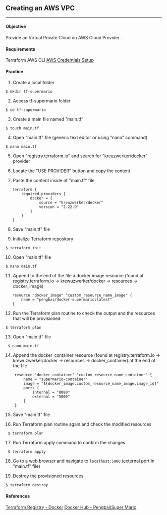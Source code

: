## Creating an AWS VPC 
---
 
#### Objective 

Provide an Virtual Private Cloud on AWS Cloud Provider..

#### Requirements
Terraform
AWS CLI
[AWS Credentials Setup](/setup/cli/cli-aws.md)

#### Practice

1) Create a local folder

 ```$ mkdir tf-supermario```

2) Access tf-supermario folder

 ```$ cd tf-supermario```

3) Create a main file named "main.tf" 

 ```$ touch main.tf```

4) Open "main.tf" file (generic text editor or using "nano" command)

 ```$ nano main.tf```

5) Open "registry.terraform.io" and search for "kreuzwerker/docker" provider

6) Locate the "USE PROVIDER" button and copy the content

7) Paste the content inside of "main.tf" file
 ```
    terraform {
        required_providers {
            docker = {
                source = "kreuzwerker/docker"
                version = "2.22.0"
            }
        }
    }
 ```
 8) Save "main.tf" file

 9) Initialize Terraform repository

 ``` $ terraform init ```
 
 10) Open "main.tf" file

 ``` $ nano main.tf ```

 11) Append to the end of the file a docker image resource (found at registry.terraform.io -> krewuzwerker/docker -> resources -> docker_image)
 ```
    resource "docker_image" "custom_resource_name_image" {
        name = "pengbai/docker-supermario:latest"
    }
 ```

 12) Run the Terraform plan routine to check the output and the resources that will be provisioned

 ``` $ terraform plan ```

 13) Open "main.tf" file

 ``` $ nano main.tf```

 14) Append the docker_container resource (found at registry.terraform.io -> krewuzwerker/docker -> resources -> docker_container) at the end of the file
```
    resource "docker_container" "custom_resource_name_container" {
        name = "supermario-container"
        image = "${docker_image.custom_resource_name_image.image_id}"
        ports {
            internal = "8080"
            external = "5000"
        }
    }
```

15) Save "main.tf" file

16) Run Terraform plan routine again and check the modified resources

 ``` $ terraform plan```

17) Run Terraform apply command to confirm the changes

 ``` $ terraform apply```

18) Go to a web browser and navigate to ``` localhost:5000 ``` (external port in "main.tf" file)

19) Destroy the provisioned resources

 ``` $ terraform destroy ```

#### References
[Terraform Registry - Docker](https://registry.terraform.io/providers/kreuzwerker/docker)
[Docker Hub - Pengbai/Super Mario](https://hub.docker.com/r/pengbai/docker-supermario)
